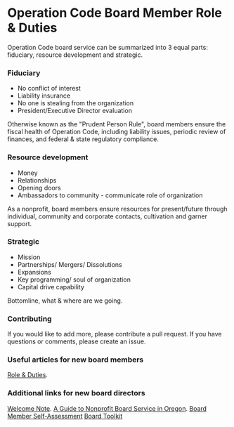# Operation Code Board Member Role & Duties

Operation Code board service can be summarized into 3 equal parts: fiduciary, resource development and strategic.

### Fiduciary
- No conflict of interest
- Liability insurance
- No one is stealing from the organization
- President/Executive Director evaluation

Otherwise known as the "Prudent Person Rule", board members ensure the fiscal health of Operation Code, including liability issues, periodic review of finances, and federal & state regulatory compliance.

### Resource development
- Money
- Relationships
- Opening doors
- Ambassadors to community - communicate role of organization

As a nonprofit, board members ensure resources for present/future through individual, community and corporate contacts, cultivation and garner support.

### Strategic
- Mission
- Partnerships/ Mergers/ Dissolutions
- Expansions
- Key programming/ soul of organization
- Capital drive capability

Bottomline, what & where are we going.

### Contributing
If you would like to add more, please contribute a pull request. If you have questions or comments, please create an issue.

### Useful articles for new board members
[Role & Duties](https://github.com/OperationCode/board/blob/master/role.md).

### Additional links for new board directors
[Welcome Note](https://github.com/OperationCode/board/blob/master/README.md).
[A Guide to Nonprofit Board Service in Oregon](http://www.doj.state.or.us/charigroup/pdf/nonprofit.pdf).
[Board Member Self-Assessment](http://nonprofitoregon.org/sites/default/files/uploads/file/Board%20Assessment.pdf)
[Board Toolkit](http://nonprofitoregon.org/oregon_involved/board_toolkit)
